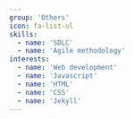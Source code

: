 ```yaml
---
group: 'Others'
icon: fa-list-ul
skills:
  - name: 'SDLC'
  - name: 'Agile methodology'
interests:
  - name: 'Web development'
  - name: 'Javascript'
  - name: 'HTML'
  - name: 'CSS'
  - name: 'Jekyll'
---
```

